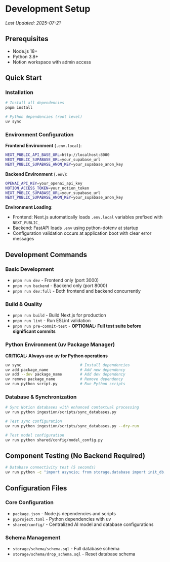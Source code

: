 # Development Setup

*Last Updated: 2025-07-21*

## Prerequisites

- Node.js 18+
- Python 3.8+
- Notion workspace with admin access

## Quick Start

### Installation
```bash
# Install all dependencies
pnpm install

# Python dependencies (root level)
uv sync
```

### Environment Configuration

**Frontend Environment** (`.env.local`):
```bash
NEXT_PUBLIC_API_BASE_URL=http://localhost:8000
NEXT_PUBLIC_SUPABASE_URL=your_supabase_url
NEXT_PUBLIC_SUPABASE_ANON_KEY=your_supabase_anon_key
```

**Backend Environment** (`.env`):
```bash
OPENAI_API_KEY=your_openai_api_key
NOTION_ACCESS_TOKEN=your_notion_token
NEXT_PUBLIC_SUPABASE_URL=your_supabase_url
NEXT_PUBLIC_SUPABASE_ANON_KEY=your_supabase_anon_key
```

**Environment Loading**:
- Frontend: Next.js automatically loads `.env.local` variables prefixed with `NEXT_PUBLIC_`
- Backend: FastAPI loads `.env` using python-dotenv at startup
- Configuration validation occurs at application boot with clear error messages

## Development Commands

### Basic Development
- `pnpm run dev` - Frontend only (port 3000)
- `pnpm run backend` - Backend only (port 8000)
- `pnpm run dev:full` - Both frontend and backend concurrently

### Build & Quality
- `pnpm run build` - Build Next.js for production
- `pnpm run lint` - Run ESLint validation
- `pnpm run pre-commit-test` - **OPTIONAL: Full test suite before significant commits**

### Python Environment (uv Package Manager)
**CRITICAL: Always use uv for Python operations**
```bash
uv sync                          # Install dependencies
uv add package_name              # Add new dependency
uv add --dev package_name        # Add dev dependency
uv remove package_name           # Remove dependency
uv run python script.py          # Run Python scripts
```

### Database & Synchronization
```bash
# Sync Notion databases with enhanced contextual processing
uv run python ingestion/scripts/sync_databases.py

# Test sync configuration
uv run python ingestion/scripts/sync_databases.py --dry-run

# Test model configuration
uv run python shared/config/model_config.py
```

## Component Testing (No Backend Required)
```bash
# Database connectivity test (5 seconds)
uv run python -c "import asyncio; from storage.database import init_db; asyncio.run(init_db()); print('✓ DB OK')"
```

## Configuration Files

### Core Configuration
- `package.json` - Node.js dependencies and scripts
- `pyproject.toml` - Python dependencies with uv
- `shared/config/` - Centralized AI model and database configurations

### Schema Management
- `storage/schema/schema.sql` - Full database schema
- `storage/schema/drop_schema.sql` - Reset database schema